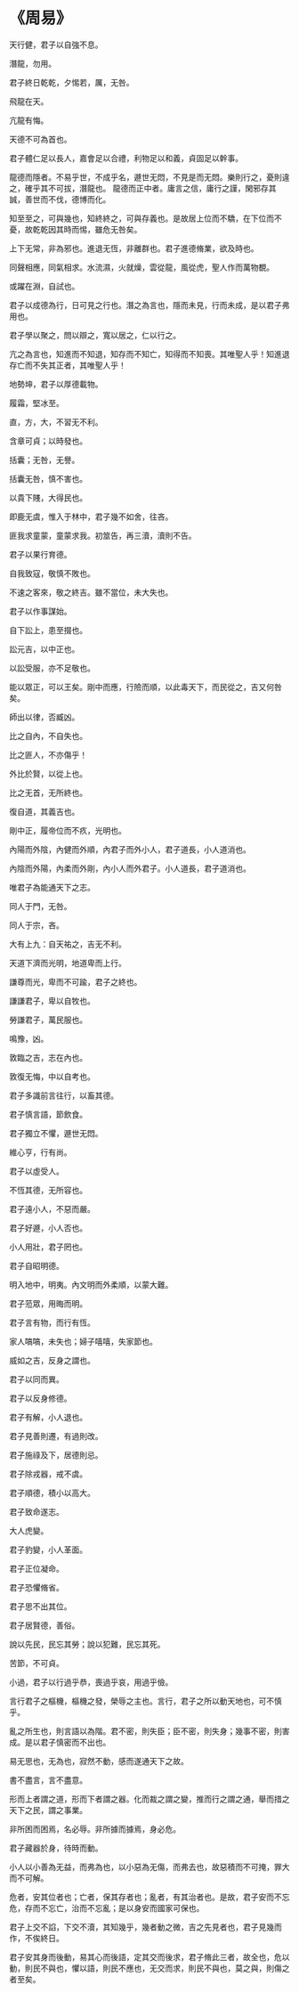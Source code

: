 # 《周易》

天行健，君子以自強不息。

潛龍，勿用。

君子終日乾乾，夕惕若，厲，无咎。

飛龍在天。

亢龍有悔。

天德不可為首也。

君子體仁足以長人，嘉會足以合禮，利物足以和義，貞固足以幹事。

龍德而隱者。不易乎世，不成乎名，遯世无悶，不見是而无悶。樂則行之，憂則違之，確乎其不可拔，潛龍也。
龍德而正中者。庸言之信，庸行之謹，閑邪存其誠，善世而不伐，德博而化。

知至至之，可與幾也，知終終之，可與存義也。是故居上位而不驕，在下位而不憂，故乾乾因其時而惕，雖危无咎矣。

上下无常，非為邪也。進退无恆，非離群也。君子進德脩業，欲及時也。

同聲相應，同氣相求。水流濕，火就燥，雲從龍，風從虎，聖人作而萬物覩。

或躍在淵，自試也。

君子以成德為行，日可見之行也。潛之為言也，隱而未見，行而未成，是以君子弗用也。

君子學以聚之，問以辯之，寬以居之，仁以行之。

亢之為言也，知進而不知退，知存而不知亡，知得而不知喪。其唯聖人乎！知進退存亡而不失其正者，其唯聖人乎！

地勢坤，君子以厚德載物。

履霜，堅冰至。

直，方，大，不習无不利。

含章可貞；以時發也。

括囊；无咎，无譽。

括囊无咎，慎不害也。

以貴下賤，大得民也。

即鹿无虞，惟入于林中，君子幾不如舍，往吝。

匪我求童蒙，童蒙求我。初筮告，再三瀆，瀆則不告。

君子以果行育德。

自我致寇，敬慎不敗也。

不速之客來，敬之終吉。雖不當位，未大失也。

君子以作事謀始。

自下訟上，患至掇也。

訟元吉，以中正也。

以訟受服，亦不足敬也。

能以眾正，可以王矣。剛中而應，行險而順，以此毒天下，而民從之，吉又何咎矣。

師出以律，否臧凶。

比之自內，不自失也。

比之匪人，不亦傷乎！

外比於賢，以從上也。

比之无首，无所終也。
    
復自道，其義吉也。

剛中正，履帝位而不疚，光明也。

內陽而外陰，內健而外順，內君子而外小人，君子道長，小人道消也。

內陰而外陽，內柔而外剛，內小人而外君子。小人道長，君子道消也。

唯君子為能通天下之志。

同人于門，无咎。

同人于宗，吝。

大有上九：自天祐之，吉无不利。

天道下濟而光明，地道卑而上行。

謙尊而光，卑而不可踰，君子之終也。

謙謙君子，卑以自牧也。

勞謙君子，萬民服也。

鳴豫，凶。

敦臨之吉，志在內也。

敦復无悔，中以自考也。

君子多識前言往行，以畜其德。

君子慎言語，節飲食。

君子獨立不懼，遯世无悶。

維心亨，行有尚。

君子以虛受人。

不恆其德，无所容也。

君子遠小人，不惡而嚴。

君子好遯，小人否也。

小人用壯，君子罔也。

君子自昭明德。

明入地中，明夷。內文明而外柔順，以蒙大難。

君子蒞眾，用晦而明。

君子言有物，而行有恆。

家人嗃嗃，未失也；婦子嘻嘻，失家節也。

威如之吉，反身之謂也。

君子以同而異。

君子以反身修德。

君子有解，小人退也。

君子見善則遷，有過則改。

君子施祿及下，居德則忌。

君子除戎器，戒不虞。

君子順德，積小以高大。

君子致命遂志。

大人虎變。

君子豹變，小人革面。

君子正位凝命。

君子恐懼脩省。

君子思不出其位。

君子居賢德，善俗。

說以先民，民忘其勞；說以犯難，民忘其死。

苦節，不可貞。

小過，君子以行過乎恭，喪過乎哀，用過乎儉。

言行君子之樞機，樞機之發，榮辱之主也。言行，君子之所以動天地也，可不慎乎。

亂之所生也，則言語以為階。君不密，則失臣；臣不密，則失身；幾事不密，則害成。是以君子慎密而不出也。

易无思也，无為也，寂然不動，感而遂通天下之故。

書不盡言，言不盡意。

形而上者謂之道，形而下者謂之器。化而裁之謂之變，推而行之謂之通，舉而措之天下之民，謂之事業。

非所困而困焉，名必辱。非所據而據焉，身必危。

君子藏器於身，待時而動。

小人以小善為无益，而弗為也，以小惡為无傷，而弗去也，故惡積而不可掩，罪大而不可解。

危者，安其位者也；亡者，保其存者也；亂者，有其治者也。是故，君子安而不忘危，存而不忘亡，治而不忘亂；是以身安而國家可保也。

君子上交不諂，下交不瀆，其知幾乎，幾者動之微，吉之先見者也，君子見幾而作，不俟終日。

君子安其身而後動，易其心而後語，定其交而後求，君子脩此三者，故全也，危以動，則民不與也，懼以語，則民不應也，无交而求，則民不與也，莫之與，則傷之者至矣。


